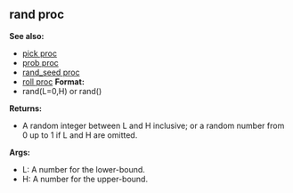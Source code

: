 ## rand proc
**See also:**
+   [pick proc](/ref/proc/pick.md) 
+   [prob proc](/ref/proc/prob.md) 
+   [rand_seed proc](/ref/proc/rand_seed.md) 
+   [roll proc](/ref/proc/roll.md) <!-- -->
**Format:**
+   rand(L=0,H) or rand()
<!-- -->
**Returns:**
+   A random integer between L and H inclusive; or a random number from
    0 up to 1 if L and H are omitted.
<!-- -->
**Args:**
+   L: A number for the lower-bound.
+   H: A number for the upper-bound.